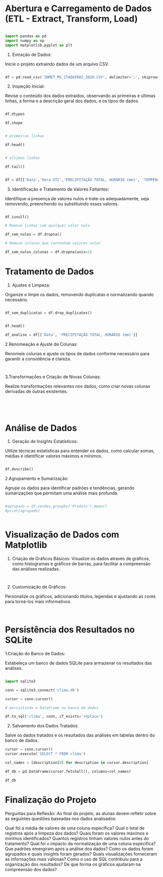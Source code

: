 # Abertura e Carregamento de Dados (ETL - Extract, Transform, Load)

```python

import pandas as pd
import numpy as np
import matplotlib.pyplot as plt

```

1. Extração de Dados:

Inicie o projeto extraindo dados de um arquivo CSV.

```python

df = pd.read_csv('INMET_MS_ITAQUIRAI_2020.CSV', delimiter=';', skiprows=8, encoding='latin1')

```

2. Inspeção Inicial:

Revise o conteúdo dos dados extraídos, observando as primeiras e últimas linhas, a forma e a descrição geral dos dados, e os tipos de dados.

```python

df.dtypes

df.shape
```

```python

# primeiras linhas

df.head()

```

```python

# ultimas linhas

df.tail()


```


```python

df = df[['Data','Hora UTC','PRECIPITAÇÃO TOTAL, HORÁRIO (mm)', 'TEMPERATURA DO AR - BULBO SECO, HORARIA (°C)','TEMPERATURA DO PONTO DE ORVALHO (°C)','UMIDADE RELATIVA DO AR, HORARIA (%)', 'RADIACAO GLOBAL (Kj/m²)', 'VENTO, DIREÇÃO HORARIA (gr) (° (gr))' ,'VENTO, VELOCIDADE HORARIA (m/s)']]

```



3. Identificação e Tratamento de Valores Faltantes:

Identifique a presença de valores nulos e trate-os adequadamente, seja removendo, preenchendo ou substituindo esses valores.

```python

df.isnull()

```


```python
# Remove linhas com qualquer valor nulo

df_sem_nulos = df.dropna()

# Remove colunas que contenham valores nulos

df_sem_nulos_colunas = df.dropna(axis=1)

```





# Tratamento de Dados
1. Ajustes e Limpeza:

Organize e limpe os dados, removendo duplicatas e normalizando quando necessário.

```python

df_sem_duplicatas = df.drop_duplicates()

```

```python

df.head()

```

```python
df_analise = df[['Data', 'PRECIPITAÇÃO TOTAL, HORÁRIO (mm)']]
```



2.Renomeação e Ajuste de Colunas:

Renomeie colunas e ajuste os tipos de dados conforme necessário para garantir a consistência e clareza.

```python

```

```python

```

3.Transformações e Criação de Novas Colunas:

Realize transformações relevantes nos dados, como criar novas colunas derivadas de outras existentes.

```python





```

# Análise de Dados
1. Geração de Insights Estatísticos:

Utilize técnicas estatísticas para entender os dados, como calcular somas, médias e identificar valores máximos e mínimos.

```python

df.describe()

```



2.Agrupamento e Sumarização:

Agrupe os dados para identificar padrões e tendências, gerando sumarizações que permitam uma análise mais profunda.

```python

#agrupado = df_vendas.groupby('Produto').mean()
#print(agrupado)

```


```python


```

# Visualização de Dados com Matplotlib

1. Criação de Gráficos Básicos:
Visualize os dados através de gráficos, como histogramas e gráficos de barras, para facilitar a compreensão das análises realizadas.

```python


```

```python


```

2. Customização de Gráficos:

Personalize os gráficos, adicionando títulos, legendas e ajustando as cores para torná-los mais informativos.

```python


```

```python


```

# Persistência dos Resultados no SQLite

1.Criação do Banco de Dados:

Estabeleça um banco de dados SQLite para armazenar os resultados das análises.

```python

import sqlite3

conn = sqlite3.connect('clima.db')

cursor = conn.cursor()

```


```python
# persistindo o DataFrame no banco de dados

df.to_sql('clima', conn, if_exists='replace')

```


2. Salvamento dos Dados Tratados:

Salve os dados tratados e os resultados das análises em tabelas dentro do banco de dados.

```python
cursor = conn.cursor()
cursor.execute('SELECT * FROM clima')

col_names = [description[0] for description in cursor.description]

```


```python
df_db = pd.DataFrame(cursor.fetchall(), columns=col_names)

df_db

```


# Finalização do Projeto

Perguntas para Reflexão: Ao final do projeto, as alunas devem refletir sobre as seguintes questões baseadas nos dados analisados:

Qual foi a média de valores de uma coluna específica?
Qual o total de registros após a limpeza dos dados?
Quais foram os valores máximos e mínimos identificados?
Quantos registros tinham valores nulos antes do tratamento?
Qual foi o impacto da normalização de uma coluna específica?
Que padrões emergiram após a análise dos dados?
Como os dados foram agrupados e quais insights foram gerados?
Quais visualizações forneceram as informações mais valiosas?
Como o uso de SQL contribuiu para a organização dos resultados?
De que forma os gráficos ajudaram na compreensão dos dados?
